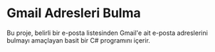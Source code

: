 # Gmail Adresleri Bulma

Bu proje, belirli bir e-posta listesinden Gmail'e ait e-posta adreslerini bulmayı amaçlayan basit bir C# programını içerir.
